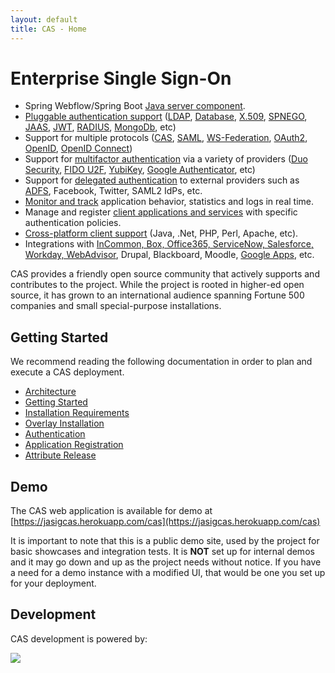 ```yaml
---
layout: default
title: CAS - Home
---
```


# Enterprise Single Sign-On

* Spring Webflow/Spring Boot [Java server component](planning/Architecture.html).
* [Pluggable authentication support](Configuring-Authentication-Components.html) ([LDAP](installation/LDAP-Authentication.html), 
[Database](installation/Database-Authentication.html), [X.509](installation/X509-Authentication.html), [SPNEGO](installation/SPNEGO-Authentication.html), 
[JAAS](installation/JAAS-Authentication.html), [JWT](installation/JWT-Authentication.html), 
[RADIUS](installation/RADIUS-Authentication.html), [MongoDb](installation/MongoDb-Authentication.html), etc)
* Support for multiple protocols ([CAS](protocol/CAS-Protocol.html), [SAML](protocol/SAML-Protocol.html), [WS-Federation](protocol/WS-Federation-Protocol.html),
[OAuth2](protocol/OAuth-Protocol.html), [OpenID](protocol/OpenID-Protocol.html), [OpenID Connect](protocol/OIDC-Protocol.html))
* Support for [multifactor authentication](installation/Configuring-Multifactor-Authentication.html) via a variety of 
providers ([Duo Security](installation/DuoSecurity-Authentication.html), [FIDO U2F](installation/FIDO-U2F-Authentication.html), 
[YubiKey](installation/YubiKey-Authentication.html), [Google Authenticator](installation/GoogleAuthenticator-Authentication.html), etc)
* Support for [delegated authentication](integration/Delegate-Authentication.html) to external providers such as [ADFS](integration/ADFS-Integration.html), Facebook, Twitter, SAML2 IdPs, etc.
* [Monitor and track](installation/Monitoring-Statistics.html) application behavior, statistics and logs in real time.
* Manage and register [client applications and services](installation/Service-Management.html) with specific authentication policies.
* [Cross-platform client support](integration/CAS-Clients.html) (Java, .Net, PHP, Perl, Apache, etc).
* Integrations with [InCommon, Box, Office365, ServiceNow, Salesforce, Workday, WebAdvisor](integration/Configuring-SAML-SP-Integrations.html), Drupal, Blackboard, Moodle, [Google Apps](integration/Google-Apps-Integration.html), etc.

CAS provides a friendly open source community that actively supports and contributes to the project.
While the project is rooted in higher-ed open source, it has grown to an international audience spanning
Fortune 500 companies and small special-purpose installations.

## Getting Started

We recommend reading the following documentation in order to plan and execute a CAS deployment.

* [Architecture](planning/Architecture.html)
* [Getting Started](planning/Getting-Started.html)
* [Installation Requirements](planning/Installation-Requirements.html)
* [Overlay Installation](installation/Maven-Overlay-Installation.html)
* [Authentication](installation/Configuring-Authentication-Components.html)
* [Application Registration](installation/Service-Management.html)
* [Attribute Release](integration/Attribute-Release.html)

## Demo

The CAS web application is available for demo at [https://jasigcas.herokuapp.com/cas](https://jasigcas.herokuapp.com/cas)

It is important to note that this is a public demo site, used by the project for basic showcases and integration tests. It is **NOT** set up for internal demos and it may go down and up as the project needs without notice. If you have a need for a demo instance with a modified UI, that would be one you set up for your deployment. 

## Development

CAS development is powered by: <br/>

<a href="http://www.jetbrains.com/idea/" target="_blank"><img src="../images/intellijidea.gif" valign="middle" style="vertical-align:middle"></a>

